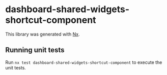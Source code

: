 # dashboard-shared-widgets-shortcut-component

This library was generated with [Nx](https://nx.dev).

## Running unit tests

Run `nx test dashboard-shared-widgets-shortcut-component` to execute the unit tests.
